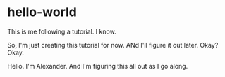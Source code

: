 # hello-world
This is me following a tutorial. I know.

So, I'm just creating this tutorial for now. ANd I'll figure it out later. Okay? Okay.

Hello. I'm Alexander. And I'm figuring this all out as I go along.

